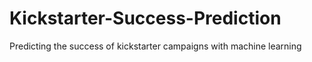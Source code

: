 # Kickstarter-Success-Prediction
Predicting the success of kickstarter campaigns with machine learning
